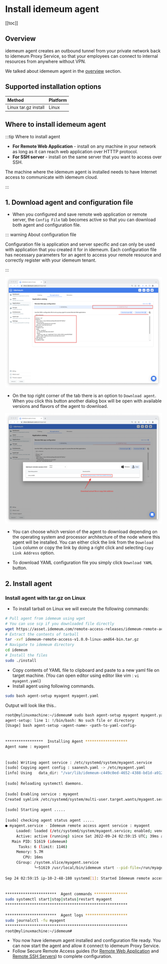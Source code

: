 # Install idemeum agent

[[toc]]

## Overview
idemeum agent creates an outbound tunnel from your private network back to idemeum Proxy Service, so that your employees can connect to internal resources from anywhere without VPN. 

We talked about idemeum agent in the [overview](../remote-access/secure-remote-access-overview.html#agent) section.

## Supported installation options

|     Method              | Platform |
| :----------------- |:-------------|
| Linux tar.gz install    | Linux           |


## Where to install idemeum agent

:::tip Where to install agent

* **For Remote Web Application** - install on any machine in your network as long as it can reach web application over HTTTP protocol. 
* **For SSH server** - install on the same server that you want to access over SSH.

The machine where the idemeum agent is installed needs to have Internet access to communicate with idemeum cloud.

:::

## 1. Download agent and configuration file

* When you configured and save remote web application or remote server, the `Config File` tab becomes active so that you can download both agent and configuration file.

::: warning About configuration file

Configuration file is application and server specific and can only be used with application that you created it for in idemeum. Each configuration file has necessary parameters for an agent to access your remote resource and correctly register with your idemeum tenant.

:::

![Download agent](../remote-access/images/download-agent.png)

* On the top right corner of the tab there is an option to `Download agent`. When you click this button another dialog box will be open with available versions and flavors of the agent to download.

![Agent link](../remote-access/images/agent-link.png)

* You can choose which version of the agent to download depending on the operating system and processor architecture of the node where this agent will be installed. You can either click the link from the `Download link` column or copy the link by doing a right click and selecting `Copy Link Address` option.

* To download YAML configuration file you simply click `Download YAML` button.

## 2. Install agent

### Install agent with tar.gz on Linux
* To install tarball on Linux we will execute the following commands:

``` bash
# Pull agent from idemeum using wget
# You can use scp if you downloaded file directly
wget https://asset.idemeum.com/remote-access-releases/idemeum-remote-access-v1.0.0-linux-amd64-bin.tar.gz
# Extract the contents of tarball
tar -xvf idemeum-remote-access-v1.0.0-linux-amd64-bin.tar.gz
# Navigate to idemeum directory
cd idemeum
# Install the files
sudo ./install

```

* Copy contents of YAML file to clipboard and paste to a new yaml file on target machine. (You can open editor using editor like vim : `vi myagent.yaml`)
* Install agent using following commands.

``` bash
sudo bash agent-setup myagent myagent.yaml
```
Output will look like this..
``` bash
root@mylinuxmachine:~/idemeum# sudo bash agent-setup myagent myagent.yaml
agent-setup: line 1: !/bin/bash: No such file or directory
[Usage] bash agent-setup <agent-name> <path-to-yaml-config>


*****************  Installing Agent *******************
Agent name : myagent


[sudo] Writing agent service : /etc/systemd/system/myagent.service
[sudo] Copying agent config : saanesh.yaml -> /etc/myagent.yaml
[info] Using   data_dir: "/var/lib/idemeum-c449c0ed-4652-4388-bd1d-a912d9237a10"

[sudo] Reloading systemctl daemons.

[sudo] Enabling service : myagent
Created symlink /etc/systemd/system/multi-user.target.wants/myagent.service → /etc/systemd/system/myagent.service.

[sudo] Starting agent .....

[sudo] checking agent status agent .....
● myagent.service - Idemeum remote access agent service : myagent
     Loaded: loaded (/etc/systemd/system/myagent.service; enabled; vendor preset: enabled)
     Active: active (running) since Sat 2022-09-24 02:59:15 UTC; 39ms ago
   Main PID: 51619 (idemeum)
      Tasks: 6 (limit: 1146)
     Memory: 5.7M
        CPU: 16ms
     CGroup: /system.slice/myagent.service
             └─51619 /usr/local/bin/idemeum start --pid-file=/run/myagent.pid --config=/etc/myagent.yaml

Sep 24 02:59:15 ip-10-2-48-180 systemd[1]: Started Idemeum remote access agent service : myagent.


***********************  Agent commands ***************
sudo systemctl start|stop|status|restart myagent
*******************************************************

***********************  Agent logs *******************
sudo journalctl -fu myagent
*******************************************************
root@mylinuxmachine:~/idemeum#
```

* You now have idemeum agent installed and configuration file ready. You can now start the agent and allow it connect to idemeum Proxy Service.
* Follow Secure Remote Access guides (for [Remote Web Application](../remote-access/remote-web-app.html) and [Remote SSH Servers](../remote-access/remote-ssh-server.html)) to complete configuration.

